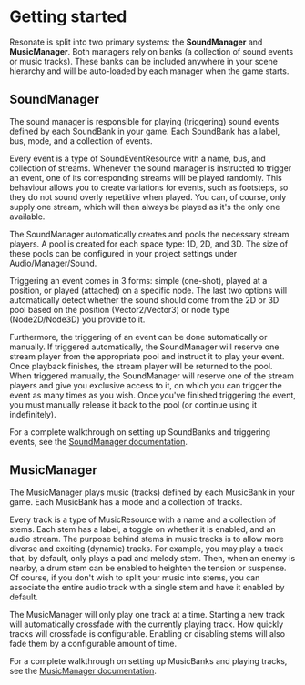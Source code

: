 # Getting started

Resonate is split into two primary systems: the **SoundManager** and **MusicManager**. Both managers rely on banks (a collection of sound events or music tracks). These banks can be included anywhere in your scene hierarchy and will be auto-loaded by each manager when the game starts.

## SoundManager

The sound manager is responsible for playing (triggering) sound events defined by each SoundBank in your game. Each SoundBank has a label, bus, mode, and a collection of events.

Every event is a type of SoundEventResource with a name, bus, and collection of streams. Whenever the sound manager is instructed to trigger an event, one of its corresponding streams will be played randomly. This behaviour allows you to create variations for events, such as footsteps, so they do not sound overly repetitive when played. You can, of course, only supply one stream, which will then always be played as it's the only one available.

The SoundManager automatically creates and pools the necessary stream players. A pool is created for each space type: 1D, 2D, and 3D. The size of these pools can be configured in your project settings under Audio/Manager/Sound.

Triggering an event comes in 3 forms: simple (one-shot), played at a position, or played (attached) on a specific node. The last two options will automatically detect whether the sound should come from the 2D or 3D pool based on the position (Vector2/Vector3) or node type (Node2D/Node3D) you provide to it.

Furthermore, the triggering of an event can be done automatically or manually. If triggered automatically, the SoundManager will reserve one stream player from the appropriate pool and instruct it to play your event. Once playback finishes, the stream player will be returned to the pool. When triggered manually, the SoundManager will reserve one of the stream players and give you exclusive access to it, on which you can trigger the event as many times as you wish. Once you've finished triggering the event, you must manually release it back to the pool (or continue using it indefinitely).

For a complete walkthrough on setting up SoundBanks and triggering events, see the [SoundManager documentation](sound/sound-manager.md).

## MusicManager

The MusicManager plays music (tracks) defined by each MusicBank in your game. Each MusicBank has a mode and a collection of tracks.

Every track is a type of MusicResource with a name and a collection of stems. Each stem has a label, a toggle on whether it is enabled, and an audio stream. The purpose behind stems in music tracks is to allow more diverse and exciting (dynamic) tracks. For example, you may play a track that, by default, only plays a pad and melody stem. Then, when an enemy is nearby, a drum stem can be enabled to heighten the tension or suspense. Of course, if you don't wish to split your music into stems, you can associate the entire audio track with a single stem and have it enabled by default.

The MusicManager will only play one track at a time. Starting a new track will automatically crossfade with the currently playing track. How quickly tracks will crossfade is configurable. Enabling or disabling stems will also fade them by a configurable amount of time.

For a complete walkthrough on setting up MusicBanks and playing tracks, see the [MusicManager documentation](music/music-manager.md).